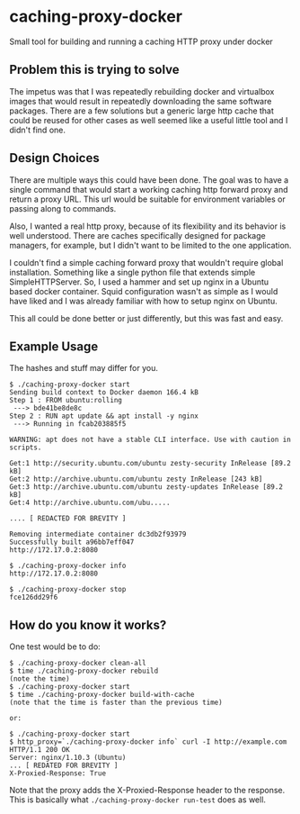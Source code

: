 # caching-proxy-docker

Small tool for building and running a caching HTTP proxy under docker

## Problem this is trying to solve

The impetus was that I was repeatedly rebuilding docker and virtualbox
images that would result in repeatedly downloading the same software
packages. There are a few solutions but a generic large http cache
that could be reused for other cases as well seemed like a useful
little tool and I didn't find one.

## Design Choices

There are multiple ways this could have been done. The goal was to
have a single command that would start a working caching http forward
proxy and return a proxy URL. This url would be suitable for
environment variables or passing along to commands.

Also, I wanted a real http proxy, because of its flexibility and its
behavior is well understood. There are caches specifically designed
for package managers, for example, but I didn't want to be limited to
the one application.

I couldn't find a simple caching forward proxy that wouldn't require
global installation. Something like a single python file that extends
simple SimpleHTTPServer. So, I used a hammer and set up nginx in a
Ubuntu based docker container. Squid configuration wasn't as simple as
I would have liked and I was already familiar with how to setup nginx
on Ubuntu.

This all could be done better or just differently, but this was fast and easy.

## Example Usage

The hashes and stuff may differ for you.

```
$ ./caching-proxy-docker start
Sending build context to Docker daemon 166.4 kB
Step 1 : FROM ubuntu:rolling
 ---> bde41be8de8c
Step 2 : RUN apt update && apt install -y nginx
 ---> Running in fcab203885f5

WARNING: apt does not have a stable CLI interface. Use with caution in scripts.

Get:1 http://security.ubuntu.com/ubuntu zesty-security InRelease [89.2 kB]
Get:2 http://archive.ubuntu.com/ubuntu zesty InRelease [243 kB]
Get:3 http://archive.ubuntu.com/ubuntu zesty-updates InRelease [89.2 kB]
Get:4 http://archive.ubuntu.com/ubu.....

.... [ REDACTED FOR BREVITY ]

Removing intermediate container dc3db2f93979
Successfully built a96bb7eff047
http://172.17.0.2:8080

$ ./caching-proxy-docker info
http://172.17.0.2:8080

$ ./caching-proxy-docker stop
fce126dd29f6
```


## How do you know it works?

One test would be to do:
```
$ ./caching-proxy-docker clean-all
$ time ./caching-proxy-docker rebuild
(note the time)
$ ./caching-proxy-docker start
$ time ./caching-proxy-docker build-with-cache
(note that the time is faster than the previous time)

or:

$ ./caching-proxy-docker start
$ http_proxy=`./caching-proxy-docker info` curl -I http://example.com
HTTP/1.1 200 OK
Server: nginx/1.10.3 (Ubuntu)
... [ REDATED FOR BREVITY ]
X-Proxied-Response: True
```
Note that the proxy adds the X-Proxied-Response header to the response. This is
basically what `./caching-proxy-docker run-test` does as well.
